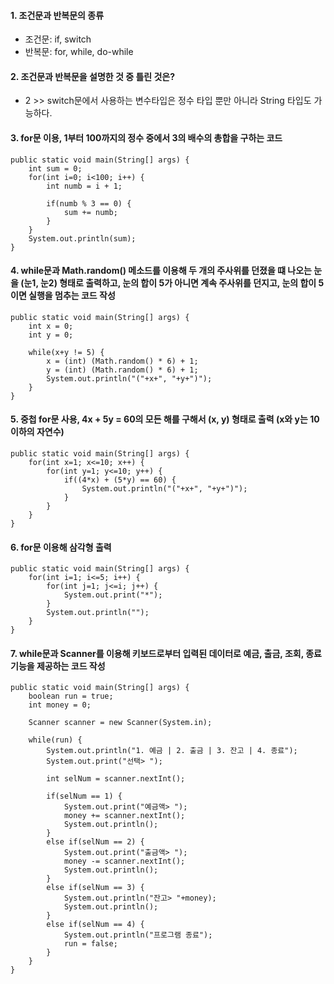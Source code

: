 #### 1. 조건문과 반복문의 종류
* 조건문: if, switch
* 반복문: for, while, do-while

#### 2. 조건문과 반복문을 설명한 것 중 틀린 것은?
* 2 >> switch문에서 사용하는 변수타입은 정수 타입 뿐만 아니라 String 타입도 가능하다.

#### 3. for문 이용, 1부터 100까지의 정수 중에서 3의 배수의 총합을 구하는 코드
```
public static void main(String[] args) {
    int sum = 0;
    for(int i=0; i<100; i++) {
        int numb = i + 1;
        
        if(numb % 3 == 0) {
            sum += numb;
        }
    }
    System.out.println(sum);
}
```

#### 4. while문과 Math.random() 메소드를 이용해 두 개의 주사위를 던졌을 떄 나오는 눈을 (눈1, 눈2) 형태로 출력하고, 눈의 합이 5가 아니면 계속 주사위를 던지고, 눈의 합이 5이면 실행을 멈추는 코드 작성
```
public static void main(String[] args) {
    int x = 0;
    int y = 0;
    
    while(x+y != 5) {
        x = (int) (Math.random() * 6) + 1;
        y = (int) (Math.random() * 6) + 1;
        System.out.println("("+x+", "+y+")");
    }
}
```

#### 5. 중첩 for문 사용, 4x + 5y = 60의 모든 해를 구해서 (x, y) 형태로 출력 (x와 y는 10 이하의 자연수)
```
public static void main(String[] args) {
    for(int x=1; x<=10; x++) {
        for(int y=1; y<=10; y++) {
            if((4*x) + (5*y) == 60) {
                System.out.println("("+x+", "+y+")");
            }
        }
    }
}
```

#### 6. for문 이용해 삼각형 출력
```
public static void main(String[] args) {
    for(int i=1; i<=5; i++) {
        for(int j=1; j<=i; j++) {
            System.out.print("*");
        }
        System.out.println("");
    }
}
```

#### 7. while문과 Scanner를 이용해 키보드로부터 입력된 데이터로 예금, 출금, 조회, 종료 기능을 제공하는 코드 작성
```
public static void main(String[] args) {
    boolean run = true;
    int money = 0;
    
    Scanner scanner = new Scanner(System.in);
    
    while(run) {
        System.out.println("1. 예금 | 2. 출금 | 3. 잔고 | 4. 종료");
        System.out.print("선택> ");
        
        int selNum = scanner.nextInt();
        
        if(selNum == 1) {
            System.out.print("예금액> ");
            money += scanner.nextInt();
            System.out.println();
        } 
        else if(selNum == 2) {
            System.out.print("출금액> ");
            money -= scanner.nextInt();
            System.out.println();
        }
        else if(selNum == 3) {
            System.out.println("잔고> "+money);
            System.out.println();
        }
        else if(selNum == 4) {
            System.out.println("프로그램 종료");
            run = false;
        }
    }
}
```

